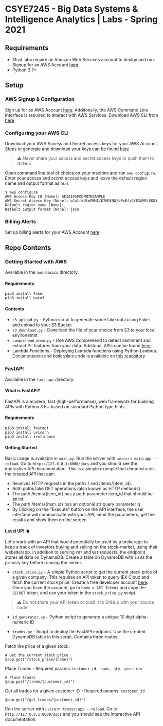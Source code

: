# CSYE7245 - Big Data Systems & Intelligence Analytics | Labs - Spring 2021


## Requirements

- Most labs require an Amazon Web Services account to deploy and run. Signup for an AWS Account [here](https://portal.aws.amazon.com/billing/signup#/start).
- Python 3.7+


## Setup

### AWS Signup & Configuration 

Sign up for an AWS Account [here](https://portal.aws.amazon.com/billing/signup#/start). Additonally, the AWS Command Line Interface is required to interact with AWS Services. Download AWS CLI from [here](https://docs.aws.amazon.com/cli/latest/userguide/cli-chap-install.html)


### Configuring your AWS CLI 

Download your AWS Access and Secret access keys for your AWS Account. Steps to generate and download your keys can be found [here](https://docs.amazonaws.cn/en_us/IAM/latest/UserGuide/id_credentials_access-keys.html) 


> :warning: Never share your access and secret access keys or push them to GitHub<br />


Open command line tool of choice on your machine and run `aws configure`. Enter your access and secret access keys and leave the default region name and output format as null. 

```
$ aws configure
AWS Access Key ID [None]: AKIAIOSFODNN7EXAMPLE
AWS Secret Access Key [None]: wJalrXUtnFEMI/K7MDENG/bPxRfiCYEXAMPLEKEY
Default region name [None]: 
Default output format [None]: json
```

### Billing Alerts

Set up billing alerts for your AWS Account [here](https://docs.aws.amazon.com/AmazonCloudWatch/latest/monitoring/monitor_estimated_charges_with_cloudwatch.html)


## Repo Contents

### Getting Started with AWS

Available in the `aws-basics` directory.

#### Requirements

```
pip3 install Faker
pip3 install boto3
```

#### Contents

- `s3_upload.py` - Python script to generate some fake data using Faker and upload to your S3 Bucket 
- `s3_download.py` - Download the file of your choice from S3 to your local environemnt 
- `comprehend_demo.py` - Use AWS Comprehend to detect sentiment and extract PII features from your data. Additonal APIs can be found [here](https://boto3.amazonaws.com/v1/documentation/api/latest/reference/services/comprehend.html)
- Lambda Functions - Deploying Lambda functions using Python Lambda. Documentation and boilerplate code is available on [this repository](https://github.com/holladileep/lambda-serverless-py) 


### FastAPI

Available in the `fast-api` directory.

#### What is FastAPI? 

FastAPI is a modern, fast (high-performance), web framework for building APIs with Python 3.6+ based on standard Python type hints.

#### Requirements

```
pip3 install fastapi
pip3 install uvicorn
pip3 install iexfinance
```

#### Getting Started

Basic usage is available in `main.py`. Run the server with `uvicorn main:app --reload`. Go to `http://127.0.0.1:8000/docs` and you should see the interactive API documentation. This is a simple example that demonstrates the created API that can: 

- Receives HTTP requests in the paths / and /items/{item_id}.
- Both paths take GET operations (also known as HTTP methods).
- The path /items/{item_id} has a path parameter item_id that should be an int.
- The path /items/{item_id} has an optional str query parameter q
- By Clicking on the "Execute" button on the API interface, the user interface will communicate with your API, send the parameters, get the results and show them on the screen

#### Level UP! :arrow_up:

Let's work with an API that would potentially be used by a brokerage to keep a track of investors buying and selling on the stock-market, using their website/app. In addition to serving `PUT` and `GET` requests, the endpoint stores all data on DynamoDB. Create a table on DynamoDB with `id` as the primary key before running the server.

- `stock_price.py` - A simple Python script to get the current stock price of a given company. This requires an API token to query IEX Cloud and fetch the current stock price. Create a free developer account [here](https://iexcloud.io/). Once you have the account, go to `Home > API Tokens` and copy the `SECRET` token, and use your token in the `stock_price.py` script. 

> :warning: Do not share your API token or push it to GitHub with your source code<br />


- `id_generator.py` - Python script to generate a unique 10 digit alpha-numeric ID

- `trades.py` - Script to deploy the FastAPI endpoint. Use the created DynamoDB table in this script. Contains three routes:


Fetch the price of a given stock:
```
# Get the current stock price
@app.get("/stock_price/{name}")
```

Place Trades - Required params: `customer_id, name, qty, position`

```
# Place trades
@app.put("/trade/{customer_id}")
```

Get all trades for a given customer ID - Required params: `customer_id`
```
@app.get("/get_trades/{customer_id}")
```

Run the server with `uvicorn trades:app --reload`. Go to `http://127.0.0.1:8000/docs` and you should see the interactive API documentation.

